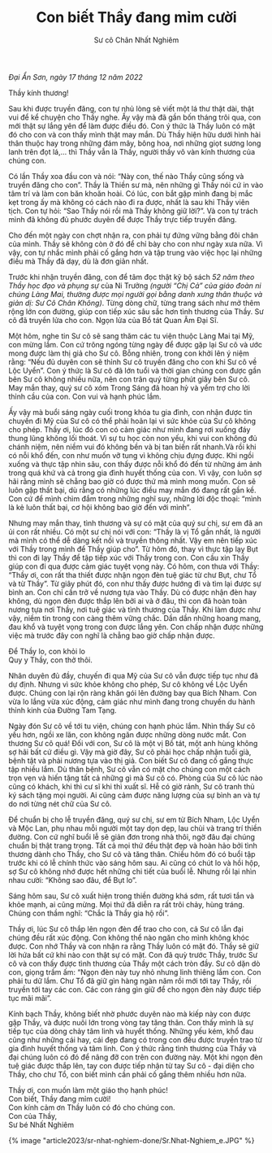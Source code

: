﻿---
title: Con biết Thầy đang mỉm cười
author: Sư cô Chân Nhất Nghiêm
---

*Đại Ẩn Sơn, ngày 17 tháng 12 năm 2022*

Thầy kính thương!

Sau khi được truyền đăng, con tự nhủ lòng sẽ viết một lá thư thật dài, thật vui để kể chuyện cho Thầy nghe. Ấy vậy mà đã gần bốn tháng trôi qua, con mới thật sự lắng yên để làm được điều đó. Con ý thức là Thầy luôn có mặt đó cho con và con thấy mình thật may mắn. Dù Thầy hiện hữu dưới hình hài thân thuộc hay trong những đám mây, bông hoa, nơi những giọt sương long lanh trên đọt lá,… thì Thầy vẫn là Thầy, người thầy vô vàn kính thương của chúng con.

Có lần Thầy xoa đầu con và nói: “Này con, thế nào Thầy cũng sống và truyền đăng cho con”. Thầy là Thiền sư mà, nên những gì Thầy nói cứ in vào tâm trí và làm con băn khoăn hoài. Có lúc, con bắt gặp mình đang bị mắc kẹt trong ấy mà không có cách nào đi ra được, nhất là sau khi Thầy viên tịch. Con tự hỏi: “Sao Thầy nói rồi mà Thầy không giữ lời?”. Và con tự trách mình đã không đủ phước duyên để được Thầy trực tiếp truyền đăng. 

Cho đến một ngày con chợt nhận ra, con phải tự đứng vững bằng đôi chân của mình. Thầy sẽ không còn ở đó để chỉ bày cho con như ngày xưa nữa. Vì vậy, con tự nhắc mình phải cố gắng hơn và tập trung vào việc học lại những điều mà Thầy đã dạy, dù là đơn giản nhất.

Trước khi nhận truyền đăng, con để tâm đọc thật kỹ bộ sách *52 năm theo Thầy học đạo và phụng sự* của Ni Trưởng *(người “Chị Cả” của giáo đoàn ni chúng Làng Mai, thường được mọi người gọi bằng danh xưng thân thuộc và giản dị: Sư Cô Chân Không)*. Từng dòng chữ, từng trang sách như mở thêm rộng lớn con đường, giúp con tiếp xúc sâu sắc hơn tình thương của Thầy. Sư cô đã truyền lửa cho con. Ngọn lửa của Bồ tát Quan Âm Đại Sĩ. 

Một hôm, nghe tin Sư cô sẽ sang thăm các tu viện thuộc Làng Mai tại Mỹ, con mừng lắm. Con cứ trông ngóng từng ngày để được gặp lại Sư cô và ước mong được làm thị giả cho Sư cô. Bỗng nhiên, trong con khởi lên ý niệm rằng: “Nếu đủ duyên con sẽ thỉnh Sư cô truyền đăng cho con khi Sư cô về Lộc Uyển”. Con ý thức là Sư cô đã lớn tuổi và thời gian chúng con được gần bên Sư cô không nhiều nữa, nên con trân quý từng phút giây bên Sư cô. May mắn thay, quý sư cô xóm Trong Sáng đã hoan hỷ và yểm trợ cho lời thỉnh cầu của con. Con vui và hạnh phúc lắm. 

Ấy vậy mà buổi sáng ngày cuối trong khóa tu gia đình, con nhận được tin chuyến đi Mỹ của Sư cô có thể phải hoãn lại vì sức khỏe của Sư cô không cho phép. Thầy ơi, lúc đó con có cảm giác như mình đang rơi xuống đáy thung lũng không lối thoát. Vì sự tu học còn non yếu, khi vui con không đủ chánh niệm, nên niềm vui đó không bền và bị tan biến rất nhanh.Và rồi khi có nỗi khổ đến, con như muốn vỡ tung vì không chịu đựng được. Khi ngồi xuống và thực tập nhìn sâu, con thấy được nỗi khổ đó đến từ những ám ảnh trong quá khứ và cả trong gia đình huyết thống của con. Vì vậy, con luôn sợ hãi rằng mình sẽ chẳng bao giờ có được thứ mà mình mong muốn. Con sẽ luôn gặp thất bại, dù rằng có những lúc điều may mắn đó đang rất gần kề. Con cứ để mình chìm đắm trong những nghĩ suy, những lời độc thoại: “mình là kẻ luôn thất bại, cơ hội không bao giờ đến với mình”. 

Nhưng may mắn thay, tình thương và sự có mặt của quý sư chị, sư em đã an ủi con rất nhiều. Có một sư chị nói với con: “Thầy là vị Tổ gần nhất, là người mà mình có thể dễ dàng kết nối và truyền thông nhất. Vậy em nên tiếp xúc với Thầy trong mình để Thầy giúp cho”. Từ hôm đó, thay vì thực tập lạy Bụt thì con đi lạy Thầy để tập tiếp xúc với Thầy trong con. Con cầu xin Thầy giúp con đi qua được cảm giác tuyệt vọng này. Có hôm, con thưa với Thầy: “Thầy ơi, con rất tha thiết được nhận ngọn đèn tuệ giác từ chư Bụt, chư Tổ và từ Thầy”. Từ giây phút đó, con như thấy được hướng đi và tìm lại được sự bình an. Con chỉ cần trở về nương tựa vào Thầy. Dù có được nhận đèn hay không, dù ngọn đèn được thắp lên bởi ai và ở đâu, thì con đã hoàn toàn nương tựa nơi Thầy, nơi tuệ giác và tình thương của Thầy. Khi làm được như vậy, niềm tin trong con càng thêm vững chắc. Dần dần những hoang mang, đau khổ và tuyệt vọng trong con được lắng yên. Con chấp nhận được những việc mà trước đây con nghĩ là chẳng bao giờ chấp nhận được.

<div class="verse"><p>Để Thầy lo, con khỏi lo<br/>
Quy y Thầy, con thở thôi.</p></div>

Nhân duyên đủ đầy, chuyến đi qua Mỹ của Sư cô vẫn được tiếp tục như đã dự định. Nhưng vì sức khỏe không cho phép, Sư cô không về Lộc Uyển được. Chúng con lại rộn ràng khăn gói lên đường bay qua Bích Nham. Con vừa lo lắng vừa xúc động, cảm giác như mình đang trong chuyến du hành thỉnh kinh của Đường Tam Tạng.

Ngày đón Sư cô về tới tu viện, chúng con hạnh phúc lắm. Nhìn thấy Sư cô yếu hơn, ngồi xe lăn, con không ngăn được những dòng nước mắt. Con thương Sư cô quá! Đối với con, Sư cô là một vị Bồ tát, một anh hùng không sợ hãi bất cứ điều gì. Vậy mà giờ đây, Sư cô phải học chấp nhận tuổi già, bệnh tật và phải nương tựa vào thị giả. Con biết Sư cô đang cố gắng thực tập nhiều lắm. Dù thân bệnh, Sư cô vẫn có mặt cho chúng con một cách trọn vẹn và hiến tặng tất cả những gì mà Sư cô có. Phòng của Sư cô lúc nào cũng có khách, khi thì cư sĩ khi thì xuất sĩ. Hễ có giờ rảnh, Sư cô tranh thủ ký sách tặng mọi người. Ai cũng cảm được năng lượng của sự bình an và tự do nơi từng nét chữ của Sư cô. 

Để chuẩn bị cho lễ truyền đăng, quý sư chị, sư em từ Bích Nham, Lộc Uyển và Mộc Lan, phụ nhau mỗi người một tay dọn dẹp, lau chùi và trang trí thiền đường. Con cứ nghĩ buổi lễ sẽ giản đơn trong nhà thôi, ngờ đâu đại chúng chuẩn bị thật trang trọng. Tất cả mọi thứ đều thật đẹp và hoàn hảo bởi tình thương dành cho Thầy, cho Sư cô và tăng thân. Chiều hôm đó có buổi tập trước khi có lễ chính thức vào sáng hôm sau. Ai cũng có chút lo và hồi hộp, sợ Sư cô không nhớ được hết những chi tiết của buổi lễ. Nhưng rồi lại nhìn nhau cười: “Không sao đâu, để Bụt lo”.

Sáng hôm sau, Sư cô xuất hiện trong thiền đường khá sớm, rất tươi tắn và khỏe mạnh, ai cũng mừng. Mọi thứ đã diễn ra rất trôi chảy, hùng tráng. Chúng con thầm nghĩ: “Chắc là Thầy gia hộ rồi”. 

Thầy ơi, lúc Sư cô thắp lên ngọn đèn để trao cho con, cả Sư cô lẫn đại chúng đều rất xúc động. Con không thể nào ngăn cho mình không khóc được. Con nhớ Thầy và con nhận ra rằng Thầy luôn có mặt đó. Thầy sẽ giữ lời hứa bất cứ khi nào con thật sự có mặt. Con đã quỳ trước Thầy, trước Sư cô và con thấy được tình thương của Thầy một cách tròn đầy. Sư cô dặn dò con, giọng trầm ấm: “Ngọn đèn này tuy  nhỏ nhưng linh thiêng lắm con. Con phải tu dữ lắm. Chư Tổ đã giữ gìn hàng ngàn năm rồi mới tới tay Thầy, rồi truyền tới tay các con. Các con ráng gìn giữ để cho ngọn đèn này được tiếp tục mãi mãi”.

<!-- {% image "article2023/sr-nhat-nghiem-done/08-PVM5067.jpg" %} -->

Kính bạch Thầy, không biết nhờ phước duyên nào mà kiếp này con được gặp Thầy, và được nuôi lớn trong vòng tay tăng thân. Con thấy mình là sự tiếp tục của dòng chảy tâm linh và huyết thống. Những yếu kém, khổ đau cũng như những cái hay, cái đẹp đang có trong con đều được truyền trao từ gia đình huyết thống và tâm linh. Con ý thức rằng tình thương của Thầy và đại chúng luôn có đó để nâng đỡ con trên con đường này. Một khi ngọn đèn tuệ giác được thắp lên, tay con được tiếp nhận từ tay Sư cô - đại diện cho Thầy, cho chư Tổ, con biết mình cần phải cố gắng thêm nhiều hơn nữa. 

<p class="noIndent">Thầy ơi, con muốn làm một giáo thọ hạnh phúc!<br/>
Con biết, Thầy đang mỉm cười!<br/>
Con kính cảm ơn Thầy luôn có đó cho chúng con.<br/>
Con của Thầy,<br/>
<span class="signoff-lvl-1">Sư bé Nhất Nghiêm</span></p>

<div class="article-end"></div>

{% image "article2023/sr-nhat-nghiem-done/Sr.Nhat-Nghiem_e.JPG" %}
